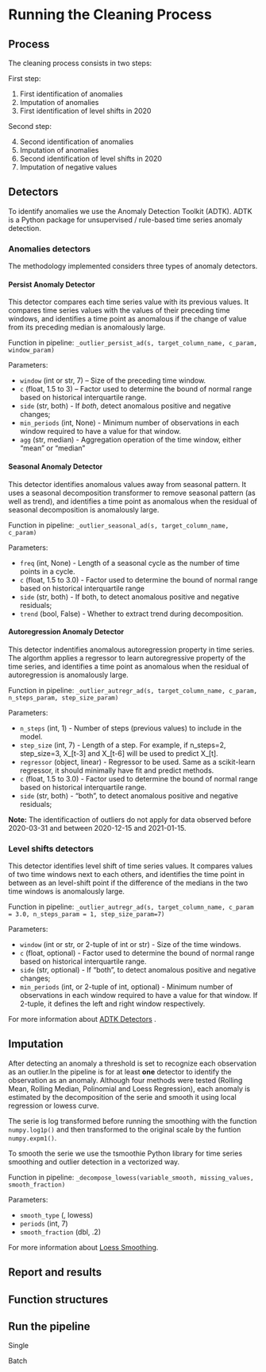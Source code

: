# Running the Cleaning Process



## Process 

The cleaning process consists in two steps: 

First step: 

1. First identification of anomalies
2. Imputation of anomalies
3. First identification of level shifts in 2020

Second step: 

4. Second identification of anomalies
5. Imputation of anomalies
6. Second identification of level shifts in 2020
5. Imputation of negative values


## Detectors 

To identify anomalies we use the Anomaly Detection Toolkit (ADTK). ADTK is a Python package for unsupervised / rule-based time series anomaly detection.


### Anomalies detectors

The methodology implemented considers three types of anomaly detectors.

#### **Persist Anomaly Detector**

This detector compares each time series value with its previous values. It compares time series values with the values of their preceding time windows, and identifies a time point as anomalous if the change of value from its preceding median is anomalously large.

Function in pipeline: `_outlier_persist_ad(s, target_column_name, c_param, window_param)`

Parameters:

  - `window` (int or str, 7) – Size of the preceding time window.
  - `c` (float, 1.5 to 3) – Factor used to determine the bound of normal range based on historical interquartile range.
  - `side` (str, both) - If *both*, detect anomalous positive and negative changes;
  - `min_periods` (int, None) - Minimum number of observations in each window required to have a value for that window.
  - `agg` (str, median) - Aggregation operation of the time window, either “mean” or “median”



#### **Seasonal Anomaly Detector**

This detector identifies anomalous values away from seasonal pattern. It uses a seasonal decomposition transformer to remove seasonal pattern (as well as trend), and identifies a time point as anomalous when the residual of seasonal decomposition is anomalously large.

Function in pipeline: `_outlier_seasonal_ad(s, target_column_name, c_param)`

Parameters: 

  - `freq` (int, None) - Length of a seasonal cycle as the number of time points in a cycle.
  - `c` (float, 1.5 to 3.0) - Factor used to determine the bound of normal range based on historical interquartile range
  - `side` (str, both) - If both, to detect anomalous positive and negative residuals;
  - `trend` (bool, False) -  Whether to extract trend during decomposition.


#### **Autoregression Anomaly Detector**

This detector indentifies anomalous autoregression property in time series. The algorthm applies a regressor to learn autoregressive property of the time series, and identifies a time point as anomalous when the residual of autoregression is anomalously large.

Function in pipeline: `_outlier_autregr_ad(s, target_column_name, c_param, n_steps_param, step_size_param)`

Parameters: 
    
  - `n_steps` (int, 1) - Number of steps (previous values) to include in the model.
  - `step_size` (int, 7) - Length of a step. For example, if n_steps=2, step_size=3, X_[t-3] and X_[t-6] will be used to predict X_[t].
  - `regressor` (object, linear) - Regressor to be used. Same as a scikit-learn regressor, it should minimally have fit and predict methods. 
  - `c` (float, 1.5 to 3.0) - Factor used to determine the bound of normal range based on historical interquartile range. 
  - `side` (str, both) - “both”, to detect anomalous positive and negative residuals;


**Note:** The identificaction of outliers do not apply for data observed before 2020-03-31 and between 2020-12-15 and 2021-01-15.



### Level shifts detectors

This detector identifies level shift of time series values. It compares values of two time windows next to each others, and identifies the time point in between as an level-shift point if the difference of the medians in the two time windows is anomalously large.


Function in pipeline: `_outlier_autregr_ad(s, target_column_name, c_param = 3.0, n_steps_param = 1, step_size_param=7)`

Parameters: 
   
  - `window` (int or str, or 2-tuple of int or str) - Size of the time windows.
  - `c` (float, optional) - Factor used to determine the bound of normal range based on historical interquartile range. 
  - `side` (str, optional) - If “both”, to detect anomalous positive and negative changes;
  - `min_periods` (int, or 2-tuple of int, optional) - Minimum number of observations in each window required to have a value for that window. If 2-tuple, it defines the left and right window respectively.


For more information about [ADTK Detectors](https://arundo-adtk.readthedocs-hosted.com/en/stable/api/detectors.html) .



## Imputation

After detecting an anomaly a threshold is set to recognize each observation as an outlier.In the pipeline is for at least **one** detector to identify the observation as an anomaly. Although four methods were tested (Rolling Mean, Rolling Median, Polinomial and Loess Regression), each anomaly is estimated by the decomposition of the serie and smooth it using local regression or lowess curve. 

The serie is log transformed before running the smoothing with the function `numpy.log1p()` and then transformed to the original scale by the funtion `numpy.expm1()`. 

To smooth the serie we use the tsmoothie Python library for time series smoothing and outlier detection in a vectorized way.

Function in pipeline: `_decompose_lowess(variable_smooth, missing_values, smooth_fraction)`

Parameters: 

  - `smooth_type` (, lowess) 
  - `periods` (int, 7)
  - `smooth_fraction` (dbl, .2)
    

    
For more information about [Loess Smoothing](https://pypi.org/project/tsmoothie/).    


## Report and results




## Function structures



## Run the pipeline

Single 

Batch

